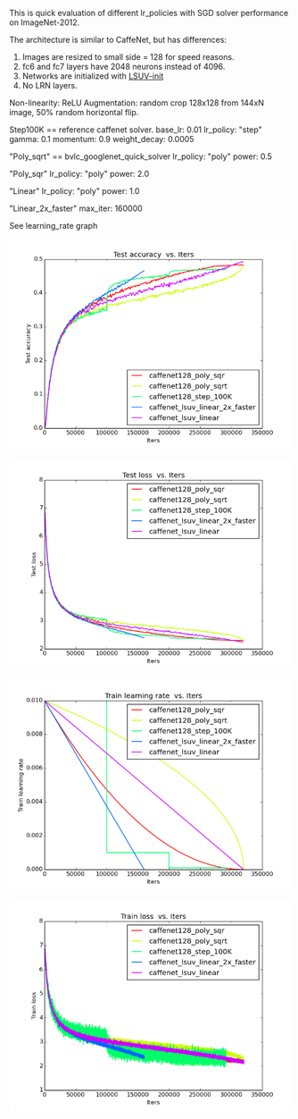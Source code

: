 This is quick evaluation of different lr_policies with SGD solver performance on ImageNet-2012. 

The architecture is similar to CaffeNet, but has differences:

1. Images are resized to small side = 128 for speed reasons.
2. fc6 and fc7 layers have 2048 neurons instead of 4096. 
3. Networks are initialized with [LSUV-init](http://arxiv.org/abs/1511.06422)
4. No LRN layers.

Non-linearity: ReLU
Augmentation: random crop 128x128 from 144xN image, 50% random horizontal flip.

Step100K == reference caffenet solver.
base_lr: 0.01
lr_policy: "step"
gamma: 0.1
momentum: 0.9
weight_decay: 0.0005

"Poly_sqrt" == bvlc_googlenet_quick_solver
lr_policy: "poly"
power: 0.5

"Poly_sqr"
lr_policy: "poly"
power: 2.0

"Linear"
lr_policy: "poly"
power: 1.0

"Linear_2x_faster"
max_iter: 160000


See learning_rate graph

![CaffeNet128 test accuracy](/logs/lr_policy/img/0.png)


![CaffeNet128 test loss](/logs/lr_policy/img/2.png)


![CaffeNet128 lr_rate](/logs/lr_policy/img/4.png)


![CaffeNet128 train loss](/logs/lr_policy/img/6.png)

